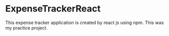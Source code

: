 # ExpenseTrackerReact
This expense tracker application is created by react js using npm. This was my practice project.
